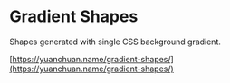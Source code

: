 # Gradient Shapes
Shapes generated with single CSS background gradient.

[https://yuanchuan.name/gradient-shapes/](https://yuanchuan.name/gradient-shapes/)
